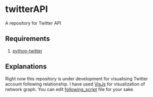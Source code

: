 # twitterAPI
A repository for Twitter API
## Requirements
1. [python-twitter](https://github.com/bear/python-twitter)

## Explanations
Right now this repository is under development for visualising Twitter account following relationship. I have used [VisJs](https://github.com/bear/python-twitter) for visualization of network graph. You can edit [following_script](python/follower_graph.py) file for your sake.
